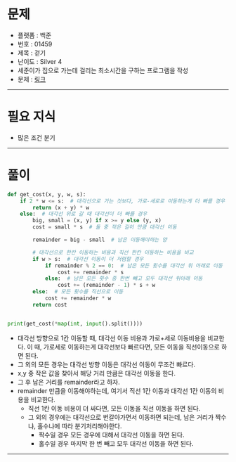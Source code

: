 # 문제
- 플랫폼 : 백준
- 번호 : 01459
- 제목 : 걷기
- 난이도 : Silver 4
- 세준이가 집으로 가는데 걸리는 최소시간을 구하는 프로그램을 작성
- 문제 : <a href="https://www.acmicpc.net/problem/1459" target="_blank">링크</a>

---

# 필요 지식
- 많은 조건 분기

---

# 풀이
```python
def get_cost(x, y, w, s):
    if 2 * w <= s:  # 대각선으로 가는 것보다, 가로-세로로 이동하는게 더 빠를 경우
        return (x + y) * w
    else:  # 대각선 위로 갈 때 대각선이 더 빠를 경우
        big, small = (x, y) if x >= y else (y, x)
        cost = small * s  # 둘 중 작은 길이 만큼 대각선 이동

        remainder = big - small  # 남은 이동해야하는 양

        # 대각선으로 한칸 이동하는 비용과 직선 한칸 이동하는 비용을 비교
        if w > s:  # 대각선 이동이 더 저렴할 경우
            if remainder % 2 == 0:  # 남은 모든 횟수를 대각선 위 아래로 이동
                cost += remainder * s
            else:  # 남은 모든 횟수 중 한번 빼고 모두 대각선 위아래 이동
                cost += (remainder - 1) * s + w
        else:  # 모든 횟수를 직선으로 이동
            cost += remainder * w
        return cost


print(get_cost(*map(int, input().split())))
```
- 대각선 방향으로 1칸 이동할 때, 대각선 이동 비용과 가로+세로 이동비용을 비교한다. 이 때, 가로세로 이동하는게 대각선보다 빠르다면, 모든 이동을 직선이동으로 하면 된다.
- 그 외의 모든 경우는 대각선 방향 이동은 대각선 이동이 무조건 빠르다.
- x,y 중 작은 값을 찾아서 해당 거리 만큼은 대각선 이동을 한다.
- 그 후 남은 거리를 remainder라고 하자.
- remainder 만큼을 이동해야하는데, 여기서 직선 1칸 이동과 대각선 1칸 이동의 비용을 비교한다.
  - 직선 1칸 이동 비용이 더 싸다면, 모든 이동을 직선 이동을 하면 된다.
  - 그 외의 경우에는 대각선으로 번갈아가면서 이동하면 되는데, 남은 거리가 짝수냐, 홀수냐에 따라 분기처리해야한다.
    - 짝수일 경우 모든 경우에 대해서 대각선 이동을 하면 된다.
    - 홀수일 경우 마지막 한 번 빼고 모두 대각선 이동을 하면 된다.

---
